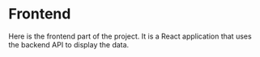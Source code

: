 # Frontend

Here is the frontend part of the project. It is a React application that uses the backend API to display the data.
